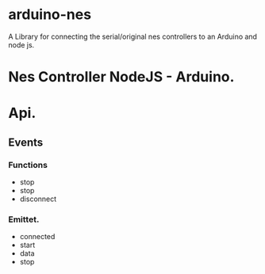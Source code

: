 # arduino-nes
A Library for connecting the serial/original nes controllers to an Arduino and node js.


# Nes Controller NodeJS - Arduino.

# Api.


## Events

### Functions

* stop
* stop
* disconnect

### Emittet.
* connected
* start
* data
* stop